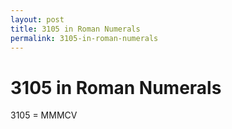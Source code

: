 ```yaml
---
layout: post
title: 3105 in Roman Numerals
permalink: 3105-in-roman-numerals
---
```


# 3105 in Roman Numerals

3105 = MMMCV
